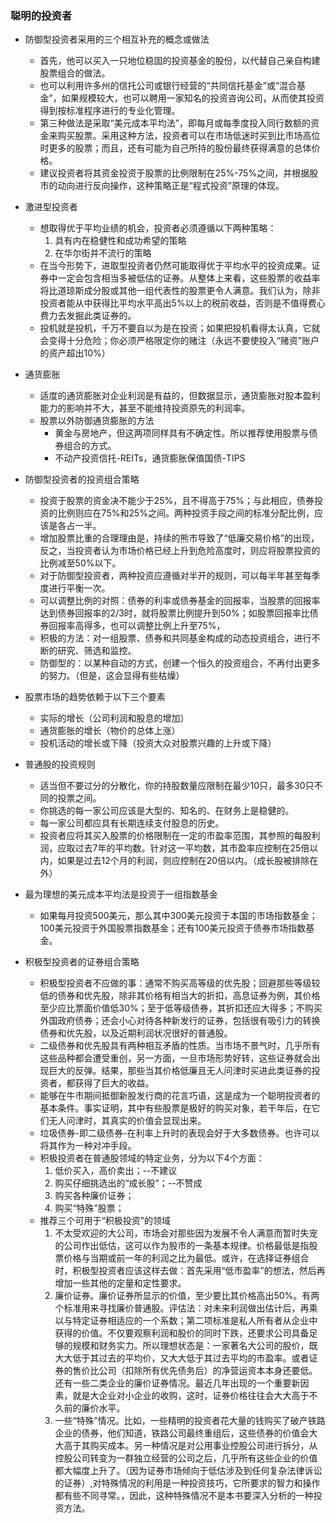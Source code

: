 ### 聪明的投资者

+   防御型投资者采用的三个相互补充的概念或做法
    -   首先，他可以买入一只地位稳固的投资基金的股份，以代替自己亲自构建股票组合的做法。
    -   也可以利用许多州的信托公司或银行经营的“共同信托基金”或“混合基金”，如果规模较大，也可以聘用一家知名的投资咨询公司，从而使其投资得到按标准程序进行的专业化管理。
    -   第三种做法是采取“美元成本平均法”，即每月或每季度投入同行数额的资金来购买股票。采用这种方法，投资者可以在市场低迷时买到比市场高位时更多的股票；而且，还有可能为自己所持的股份最终获得满意的总体价格。
    -   建议投资者将其资金投资于股票的比例限制在25%-75%之间，并根据股市的动向进行反向操作，这种策略正是“程式投资”原理的体现。

+   激进型投资者
    -   想取得优于平均业绩的机会，投资者必须遵循以下两种策略：
        1. 具有内在稳健性和成功希望的策略
        2. 在华尔街并不流行的策略
    -   在当今形势下，进取型投资者仍然可能取得优于平均水平的投资成果。证券中一定会包含相当多被低估的证券。从整体上来看，这些股票的收益率将比道琼斯成分股或其他一组代表性的股票更令人满意。我们认为，除非投资者能从中获得比平均水平高出5%以上的税前收益，否则是不值得费心费力去发掘此类证券的。
    -   投机就是投机，千万不要自以为是在投资；如果把投机看得太认真，它就会变得十分危险；你必须严格限定你的赌注（永远不要使投入“赌资”账户的资产超出10%）

+   通货膨胀
    -   适度的通货膨胀对企业利润是有益的，但数据显示，通货膨胀对股本盈利能力的影响并不大，甚至不能维持投资原先的利润率。
    -   股票以外防御通货膨胀的方法
        +   黄金与房地产，但这两项同样具有不确定性。所以推荐使用股票与债券组合的方式。
        +   不动产投资信托-REITs，通货膨胀保值国债-TIPS

+   防御型投资者的投资组合策略
    -   投资于股票的资金决不能少于25%，且不得高于75%；与此相应，债券投资的比例则应在75%和25%之间。两种投资手段之间的标准分配比例，应该是各占一半。
    -   增加股票比重的合理理由是，持续的熊市导致了“低廉交易价格”的出现，反之，当投资者认为市场价格已经上升到危险高度时，则应将股票投资的比例减至50%以下。
    -   对于防御型投资者，两种投资应遵循对半开的规则，可以每半年甚至每季度进行平衡一次。
    -   可以调整比例的对照：债券的利率或债券基金的回报率，当股票的回报率达到债券回报率的2/3时，就将股票比例提升到50%；如股票回报率比债券回报率高得多，也可以调整比例上升至75%，
    -   积极的方法：对一组股票、债券和共同基金构成的动态投资组合，进行不断的研究、筛选和监控。
    -   防御型的：以某种自动的方式，创建一个恒久的投资组合，不再付出更多的努力。（但是，这会显得有些枯燥）

+   股票市场的趋势依赖于以下三个要素
    -   实际的增长（公司利润和股息的增加）
    -   通货膨胀的增长（物价的总体上涨）
    -   投机活动的增长或下降（投资大众对股票兴趣的上升或下降）

+   普通股的投资规则
    -   适当但不要过分的分散化，你的持股数量应限制在最少10只，最多30只不同的投票之间。
    -   你挑选的每一家公司应该是大型的、知名的、在财务上是稳健的。
    -   每一家公司都应具有长期连续支付股息的历史。
    -   投资者应将其买入股票的价格限制在一定的市盈率范围，其参照的每股利润，应取过去7年的平均数。针对这一平均数，其市盈率应控制在25倍以内，如果是过去12个月的利润，则应控制在20倍以内。（成长股被排除在外）

+   最为理想的美元成本平均法是投资于一组指数基金
    -   如果每月投资500美元，那么其中300美元投资于本国的市场指数基金；100美元投资于外国股票指数基金；还有100美元投资于债券市场指数基金。

+   积极型投资者的证券组合策略
    -   积极型投资者不应做的事：通常不购买高等级的优先股；回避那些等级较低的债券和优先股，除非其价格有相当大的折扣，高息证券为例，其价格至少应比票面价值低30%；至于低等级债券，其折扣还应大得多；不购买外国政府债券；还会小心对待各种新发行的证券，包括很有吸引力的转换债券和优先股，以及近期利润状况很好的普通股。
    -   二级债券和优先股具有两种相互矛盾的性质。当市场不景气时，几乎所有这些品种都会遭受重创，另一方面，一旦市场形势好转，这些证券就会出现巨大的反弹。结果，那些当其价格低廉且无人问津时买进此类证券的投资者，都获得了巨大的收益。
    -   能够在牛市期间抵御新股发行商的花言巧语，这是成为一个聪明投资者的基本条件。事实证明，其中有些股票是极好的购买对象，若干年后，在它们无人问津时，其真实的价值会显现出来。
    -   垃圾债券-即二级债券-在利率上升时的表现会好于大多数债券。也许可以将其作为一种对冲手段。
    -   积极投资者在普通股领域的特定业务，分为以下4个方面：
        1. 低价买入，高价卖出；--不建议
        2. 购买仔细挑选出的“成长股”；--不赞成
        3. 购买各种廉价证券；
        4. 购买“特殊”股票；
    -   推荐三个可用于“积极投资”的领域
        1. 不太受欢迎的大公司，市场会对那些因为发展不令人满意而暂时失宠的公司作出低估，这可以作为股市的一条基本规律。价格最低是指股票价格与当期或前一年的利润之比为最低。或许，在选择证券组合时，积极型投资者应该这样去做：首先采用“低市盈率”的想法，然后再增加一些其他的定量和定性要求。
        2. 廉价证券。廉价证券所显示的价值，至少要比其价格高出50%。有两个标准用来寻找廉价普通股。评估法：对未来利润做出估计后，再乘以与特定证券相适应的一个系数；第二项标准是私人所有者从企业中获得的价值。不仅要观察利润和股价的同时下跌，还要求公司具备足够的规模和财务实力。所以理想状态是：一家著名大公司的股价，既大大低于其过去的平均价，又大大低于其过去平均的市盈率。或者证券的售价比公司（扣除所有优先债务后）的净营运资本本身还要低。还有一些二类企业的廉价证券情况。最近几年出现的一个重要新因素，就是大企业对小企业的收购，这时，证券价格往往会大大高于不久前的廉价水平。
        3. 一些“特殊”情况。比如，一些精明的投资者花大量的钱购买了破产铁路企业的债券，他们知道，铁路公司最终重组后，这些债券的价值会大大高于其购买成本。另一种情况是对公用事业控股公司进行拆分，从控股公司转变为一群独立经营的公司之后，几乎所有这些企业的价值都大幅度上升了。（因为证券市场倾向于低估涉及到任何复杂法律诉讼的证券）,对特殊情况的利用是一种投资技巧，它所要求的智力和操作都有些不同寻常。，因此，这种特殊情况不是本书要深入分析的一种投资方法。
